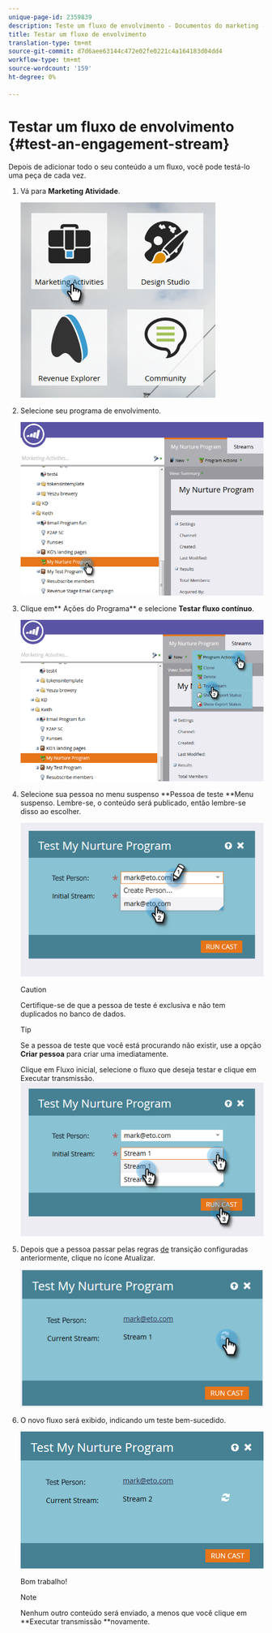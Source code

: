 ```yaml
---
unique-page-id: 2359839
description: Teste um fluxo de envolvimento - Documentos do marketing - Documentação do produto
title: Testar um fluxo de envolvimento
translation-type: tm+mt
source-git-commit: d7d6aee63144c472e02fe0221c4a164183d04dd4
workflow-type: tm+mt
source-wordcount: '159'
ht-degree: 0%

---
```



# Testar um fluxo de envolvimento {#test-an-engagement-stream}

Depois de adicionar todo o seu conteúdo a um fluxo, você pode testá-lo uma peça de cada vez.

1. Vá para **Marketing Atividade**.

   ![](assets/one.png)

1. Selecione seu programa de envolvimento.

   ![](assets/two.png)

1. Clique em** Ações do Programa** e selecione **Testar fluxo contínuo**.

   ![](assets/three.png)

1. Selecione sua pessoa no menu suspenso **Pessoa de teste **Menu suspenso. Lembre-se, o conteúdo será publicado, então lembre-se disso ao escolher.

   ![](assets/four-rubix.png)

   >[!CAUTION]
   >
   >Certifique-se de que a pessoa de teste é exclusiva e não tem duplicados no banco de dados.

   >[!TIP]
   >
   >Se a pessoa de teste que você está procurando não existir, use a opção **Criar pessoa** para criar uma imediatamente.

   Clique em Fluxo inicial, selecione o fluxo que deseja testar e clique em Executar transmissão.
   ![](assets/five-rubiks.png)

1. Depois que a pessoa passar pelas regras [de](transition-people-between-engagement-streams.md) transição configuradas anteriormente, clique no ícone Atualizar.

   ![](assets/six-rubiks.png)

1. O novo fluxo será exibido, indicando um teste bem-sucedido.

   ![](assets/seven-rubiks.png)

   Bom trabalho!

   >[!NOTE]
   >
   >Nenhum outro conteúdo será enviado, a menos que você clique em **Executar transmissão **novamente.

